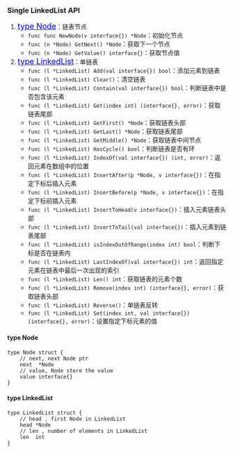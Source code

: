 ### Single LinkedList API
1. <a href="#node"><font size=4 color=#00f>type Node</font></a>：链表节点
    * `func func NewNode(v interface{}) *Node`：初始化节点
    * `func (n *Node) GetNext() *Node`：获取下一个节点
    * `func (n *Node) GetValue() interface{}`：获取节点值
2. <a href="#list"><font size=4 color=#00f>type LinkedList</font></a>：单链表
    * `func (l *LinkedList) Add(val interface{}) bool`：添加元素到链表
    * `func (l *LinkedList) Clear()`：清空链表
    * `func (l *LinkedList) Contain(val interface{}) bool`：判断链表中是否包含该元素
    * `func (l *LinkedList) Get(index int) (interface{}, error)`：获取链表尾部
    * `func (l *LinkedList) GetFirst() *Node`：获取链表头部
    * `func (l *LinkedList) GetLast() *Node`：获取链表尾部
    * `func (l *LinkedList) GetMiddle() *Node`：获取链表中间节点
    * `func (l *LinkedList) HasCycle() bool`：判断链表是否有环
    * `func (l *LinkedList) IndexOf(val interface{}) (int, error)`：返回元素在数组中的位置 
    * `func (l *LinkedList) InsertAfter(p *Node, v interface{})`：在指定下标后插入元素
    * `func (l *LinkedList) InsertBefore(p *Node, v interface{})`：在指定下标前插入元素
    * `func (l *LinkedList) InsertToHead(v interface{})`：插入元素链表头部
    * `func (l *LinkedList) InsertToTail(val interface{})`：插入元素到链表尾部
    * `func (l *LinkedList) isIndexOutOfRange(index int) bool`：判断下标是否在链表内
    * `func (l *LinkedList) LastIndexOf(val interface{}) int`：返回指定元素在链表中最后一次出现的索引
    * `func (l *LinkedList) Len() int`：获取链表的元素个数
    * `func (l *LinkedList) Remove(index int) (interface{}, error)`：获取链表头部
    * `func (l *LinkedList) Reverse()`：单链表反转
    * `func (l *LinkedList) Set(index int, val interface{}) (interface{}, error)`：设置指定下标元素的值  
    
#### <a id="node">type Node</a>
```
type Node struct {
    // next, next Node ptr
    next  *Node
    // value, Node store the value
    value interface{}
}
```

#### <a id="list">type LinkedList</a>
```
type LinkedList struct {
    // head , first Node in LinkedList
    head *Node
    // len , number of elements in LinkedList
    len  int
}
```